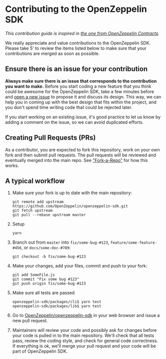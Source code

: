 # Contributing to the OpenZeppelin SDK

_This contribution guide is inspired in [the one from OpenZeppelin Contracts](https://github.com/OpenZeppelin/openzeppelin-solidity/blob/master/CONTRIBUTING.md)._

We really appreciate and value contributions to the OpenZeppelin SDK. Please take 5' to review the items listed below to make sure that your contributions are merged as soon as possible.

## Ensure there is an issue for your contribution

**Always make sure there is an issue that corresponds to the contribution you want to make.** Before you start coding a new feature that you think could be awesome for the OpenZeppelin SDK, take a few minutes before and [open a new issue](https://github.com/OpenZeppelin/openzeppelin-sdk/issues/new) to propose it and discuss its design. This way, we can help you in coming up with the best design that fits within the project, and you don't spend time writing code that could be rejected later.

If you start working on an existing issue, it's good practice to let us know by adding a comment on the issue, so we can avoid duplicated efforts.

## Creating Pull Requests (PRs)

As a contributor, you are expected to fork this repository, work on your own fork and then submit pull requests. The pull requests will be reviewed and eventually merged into the main repo. See ["Fork-a-Repo"](https://help.github.com/articles/fork-a-repo/) for how this works.

## A typical workflow

1. Make sure your fork is up to date with the main repository:
    ```
    git remote add upstream https://github.com/OpenZeppelin/openzeppelin-sdk.git
    git fetch upstream
    git pull --rebase upstream master
    ```

2. Setup
    ```
    yarn
    ```

3. Branch out from `master` into `fix/some-bug-#123`, `feature/some-feature-#456`, or `docs/some-doc-#789`:
    ```
    git checkout -b fix/some-bug-#123
    ```

4. Make your changes, add your files, commit and push to your fork:
    ```
    git add SomeFile.js
    git commit "Fix some bug #123"
    git push origin fix/some-bug-#123
    ```

5. Make sure all tests are passed
    ```
    openzeppelin-sdk/packages/cli$ yarn test
    openzeppelin-sdk/packages/lib$ yarn test
    ```

7. Go to [OpenZeppelin/openzeppelin-sdk](https://github.com/OpenZeppelin/openzeppelin-sdk) in your web browser and issue a new pull request.

8. Maintainers will review your code and possibly ask for changes before your code is pulled in to the main repository. We'll check that all tests pass, review the coding style, and check for general code correctness. If everything is ok, we'll merge your pull request and your code will be part of OpenZeppelin SDK.
